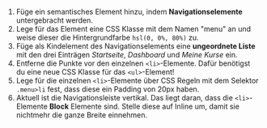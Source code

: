 1. Füge ein semantisches Element hinzu, indem **Navigationselemente** untergebracht werden.
2. Lege für das Element eine CSS Klasse mit dem Namen "menu" an und weise dieser die Hintergrundfarbe `hsl(0, 0%, 80%)` zu.
3. Füge als Kindelement des Navigationselements eine **ungeordnete Liste** mit den drei Einträgen *Startseite*, *Dashboard* und *Meine Kurse* ein.
4. Entferne die Punkte vor den einzelnen `<li>`-Elemente. Dafür benötigst du eine neue CSS Klasse für das `<ul>`-Element!
5. Lege für die einzelnen `<li>`-Elemente über CSS Regeln mit dem Selektor `.menu>li` fest, dass diese ein Padding von 20px haben.
6. Aktuell ist die Navigationsleiste vertikal. Das liegt daran, dass die `<li>`-Elemente **Block** Elemente sind. Stelle diese auf Inline um, damit sie nichtmehr die ganze Breite einnehmen.